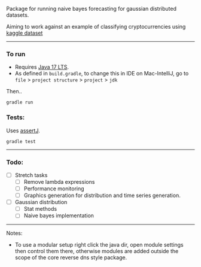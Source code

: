 Package for running naive bayes forecasting for gaussian distributed datasets.

Aiming to work against an example of classifying cryptocurrencies using [kaggle dataset](https://www.kaggle.com/datasets/sudalairajkumar/cryptocurrencypricehistory)

---
### To run

- Requires [Java 17 LTS](https://www.oracle.com/java/technologies/downloads/).
- As defined in `build.gradle`, to change this in IDE on Mac-IntelliJ, go to `file` > `project structure` > `project` > `jdk`

Then..

```
gradle run
```

### Tests:

Uses [assertJ](http://joel-costigliola.github.io/assert).

```
gradle test
```

---

### Todo:
- [ ] Stretch tasks
  - [ ] Remove lambda expressions
  - [ ] Performance monitoring
  - [ ] Graphics generation for distribution and time series generation.
- [ ] Gaussian distribution
  - [ ] Stat methods
  - [ ] Naive bayes implementation

---

Notes:

- To use a modular setup right click the java dir, open module settings then control them there, otherwise modules are added outside the scope of the core reverse dns style package.